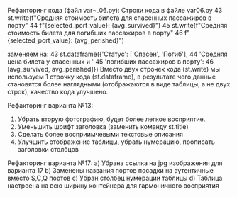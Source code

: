 Рефакторинг кода (файл var¬_06.py): Строки кода в файле var06.py
43 st.write(f"Средняя стоимость билета для спасенных пассажиров в порту"
44         f"{selected_port_value}: {avg_survived}")
45 st.write(f"Средняя стоимость билета для погибших пассажиров в порту"
46         f"{selected_port_value}: {avg_perished}")

заменяем на:
43 st.dataframe({'Статус': ['Спасен', 'Погиб'],
44                'Средняя цена билета у спасенных и '
45                 'погибших пассажиров в порту':
46                 [avg_survived, avg_perished]})
Вместо двух строчек кода (st.write) мы используем 1 строчку кода (st.dataframe), в результате чего данные становятся более наглядными (отображаются в виде таблицы, а не двух строк), качество кода улучшено.


Рефакторинг варианта №13:
1) Убрать вторую фотографию, будет более легкое восприятие.
2) Уменьшить шрифт заголовка (заменить команду st.title)
3) Сделать более восприимчевыми текстовые описания
4) Улучшить отображение таблицы, убрать нумерацию, прописать заголовки столбцов


Рефакторинг варианта №17:
a) Убрана ссылка на jpg изображения для варианта 17
b) Заменены названия портов посадки на аутентичные вместо S,C,Q портов
c) Убран столбец нумерации таблицы
d) Таблица настроена на всю ширину контейнера для гармоничного восприятия
